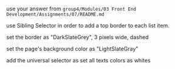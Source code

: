 <p>use your answer from <code>group4/Modules/03 Front End Development/Assignments/07/README.md</code><p>
<p>use Sibling Selector in order to add a top border to each list item.</p>
<p>set the border as "DarkSlateGrey", 3 pixels wide, dashed</p>
<p>set the page's background color as "LightSlateGray"</p>
<p>add the universal selector as set all texts colors as whites</p>